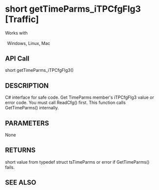 # short getTimeParms_iTPCfgFlg3 [Traffic]

Works with <p class="s1" style="padding-top: 2pt;padding-left: 5pt;text-indent: 0pt;text-align: left;"><a name="bookmark299">&zwnj;</a>Windows, Linux, Mac</p>

## API Call
short getTimeParms_iTPCfgFlg3()
## DESCRIPTION
C# interface for safe code. Get TimeParms member&#39;s iTPCfgFlg3 value or error code. You must call ReadCfg() first. This function calls GetTimeParms() internally.

## PARAMETERS
None

## RETURNS
short value from typedef struct tsTimeParms or error if GetTimeParms() fails.

## SEE ALSO

